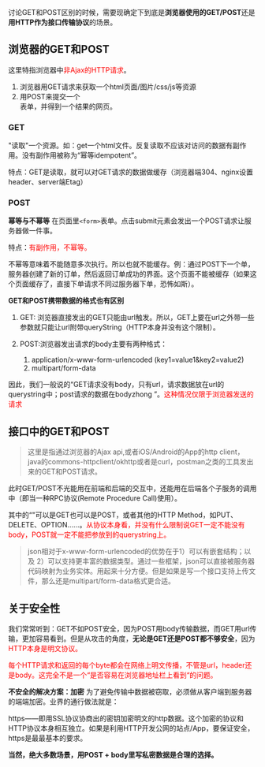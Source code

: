 讨论GET和POST区别的时候，需要现确定下到底是**浏览器使用的GET/POST**还是**用HTTP作为接口传输协议**的场景。
## 浏览器的GET和POST
这里特指浏览器中<font color=red>非Ajax的HTTP请求</font>。
1. 浏览器用GET请求来获取一个html页面/图片/css/js等资源
2. 用POST来提交一个<form>表单，并得到一个结果的网页。

### GET
"读取"一个资源。如：get一个html文件。反复读取不应该对访问的数据有副作用。没有副作用被称为“幂等idempotent”。

特点：GET是读取，就可以对GET请求的数据做缓存（浏览器端304、nginx设置header、server端Etag）

### POST

**幂等与不幂等**
在页面里`<form>`表单。点击submit元素会发出一个POST请求让服务器做一件事。

特点：<font color=red>有副作用，不幂等。</font>

不幂等意味着不能随意多次执行。所以也就不能缓存。例：通过POST下一个单，服务器创建了新的订单，然后返回订单成功的界面。这个页面不能被缓存（如果这个页面缓存了，直接下单请求不同过服务器下单，恐怖如斯）。

**GET和POST携带数据的格式也有区别**
1. GET: 浏览器直接发出的GET只能由url触发。所以，GET上要在url之外带一些参数就只能让url附带queryString（HTTP本身并没有这个限制）。

2. POST:浏览器发出请求的body主要有两种格式：
    1. application/x-www-form-urlencoded (key1=value1&key2=value2)
    2. multipart/form-data

因此，我们一般说的“GET请求没有body，只有url，请求数据放在url的querystring中；post请求的数据在bodyzhong ”。<font color=red>这种情况仅限于浏览器发送的请求</font>

## 接口中的GET和POST
> 这里是指通过浏览器的Ajax api,或者iOS/Android的App的http client，java的commons-httpclient/okhttp或者是curl，postman之类的工具发出来的GET和POST请求。

此时GET/POST不光能用在前端和后端的交互中，还能用在后端各个子服务的调用中（即当一种RPC协议(Remote Procedure Call)使用）。

其中的“<METHOD>"可以是GET也可以是POST，或者其他的HTTP Method，如PUT、DELETE、OPTION……。<font color=red>从协议本身看，并没有什么限制说GET一定不能没有body，POST就一定不能把参放到<URL>的querystring上。</font>

> json相对于x-www-form-urlencoded的优势在于1）可以有嵌套结构；以及 2）可以支持更丰富的数据类型。通过一些框架，json可以直接被服务器代码映射为业务实体。用起来十分方便。但是如果是写一个接口支持上传文件，那么还是multipart/form-data格式更合适。

## 关于安全性

我们常常听到：GET不如POST安全，因为POST用body传输数据，而GET用url传输，更加容易看到。但是从攻击的角度，**无论是GET还是POST都不够安全**，因为<font color=red>HTTP本身是明文协议。</font>

<font color=red>每个HTTP请求和返回的每个byte都会在网络上明文传播，不管是url，header还是body。这完全不是一个“是否容易在浏览器地址栏上看到“的问题。</font>

**不安全的解决方案：加密**
为了避免传输中数据被窃取，必须做从客户端到服务器的端端加密。业界的通行做法就是：

https——即用SSL协议协商出的密钥加密明文的http数据。这个加密的协议和HTTP协议本身相互独立。如果是利用HTTP开发公网的站点/App，要保证安全，https是最最基本的要求。

**当然，绝大多数场景，用POST + body里写私密数据是合理的选择。**